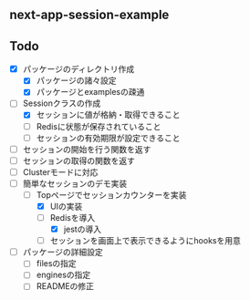 ## next-app-session-example

## Todo

- [x] パッケージのディレクトリ作成
  - [x] パッケージの諸々設定
  - [x] パッケージとexamplesの疎通
- [ ] Sessionクラスの作成
  - [x] セッションに値が格納・取得できること
  - [ ] Redisに状態が保存されていること
  - [ ] セッションの有効期限が設定できること
- [ ] セッションの開始を行う関数を返す
- [ ] セッションの取得の関数を返す
- [ ] Clusterモードに対応
- [ ] 簡単なセッションのデモ実装
  - [ ] Topページでセッションカウンターを実装
    - [x] UIの実装
    - [ ] Redisを導入
      - [x] jestの導入
    - [ ] セッションを画面上で表示できるようにhooksを用意
- [ ] パッケージの詳細設定
  - [ ] filesの指定
  - [ ] enginesの指定
  - [ ] READMEの修正
